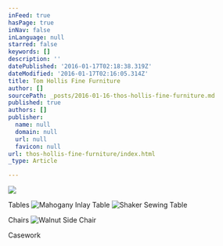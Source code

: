 ```yaml
---
inFeed: true
hasPage: true
inNav: false
inLanguage: null
starred: false
keywords: []
description: ''
datePublished: '2016-01-17T02:18:38.319Z'
dateModified: '2016-01-17T02:16:05.314Z'
title: Tom Hollis Fine Furniture
author: []
sourcePath: _posts/2016-01-16-thos-hollis-fine-furniture.md
published: true
authors: []
publisher:
  name: null
  domain: null
  url: null
  favicon: null
url: thos-hollis-fine-furniture/index.html
_type: Article

---
```

![](https://s3-us-west-2.amazonaws.com/the-grid-img/p/81ad0691727db0e14ec79ea7deb4b5ee4856265e.jpg)

Tables
![Mahogany Inlay Table](https://s3-us-west-2.amazonaws.com/the-grid-img/p/a32cce8d42a8aed4a81fde3aa4b631e148c36305.jpg)
![Shaker Sewing Table](https://s3-us-west-2.amazonaws.com/the-grid-img/p/a2e730f75e8746dd5b75cc07c8f22a6e321619d9.jpg)

Chairs
![Walnut Side Chair](https://s3-us-west-2.amazonaws.com/the-grid-img/p/23ca640eb2b623e68155142c790166940cf89060.jpg)

Casework
